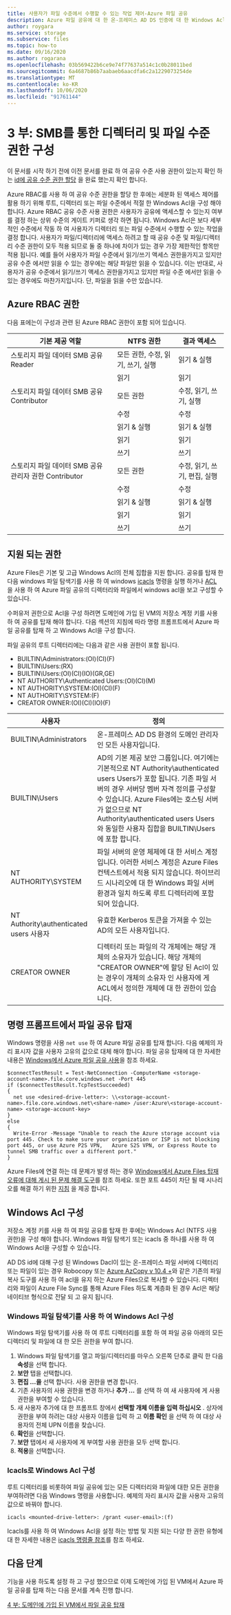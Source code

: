 ```yaml
---
title: 사용자가 파일 수준에서 수행할 수 있는 작업 제어-Azure 파일 공유
description: Azure 파일 공유에 대 한 온-프레미스 AD DS 인증에 대 한 Windows Acl 사용 권한을 구성 하는 방법을 알아봅니다. 세부적인 액세스 제어를 활용할 수 있습니다.
author: roygara
ms.service: storage
ms.subservice: files
ms.topic: how-to
ms.date: 09/16/2020
ms.author: rogarana
ms.openlocfilehash: 03b569422b6ce9e74f77637a514c1c0b28011bed
ms.sourcegitcommit: 6a4687b86b7aabaeb6aacdfa6c2a1229073254de
ms.translationtype: MT
ms.contentlocale: ko-KR
ms.lasthandoff: 10/06/2020
ms.locfileid: "91761144"
---
```

# <a name="part-three-configure-directory-and-file-level-permissions-over-smb"></a>3 부: SMB를 통한 디렉터리 및 파일 수준 권한 구성 

이 문서를 시작 하기 전에 이전 문서를 완료 하 여 공유 수준 사용 권한이 있는지 확인 하는 [id에 공유 수준 권한 할당](storage-files-identity-ad-ds-assign-permissions.md) 을 완료 했는지 확인 합니다.

Azure RBAC를 사용 하 여 공유 수준 권한을 할당 한 후에는 세분화 된 액세스 제어를 활용 하기 위해 루트, 디렉터리 또는 파일 수준에서 적절 한 Windows Acl을 구성 해야 합니다. Azure RBAC 공유 수준 사용 권한은 사용자가 공유에 액세스할 수 있는지 여부를 결정 하는 상위 수준의 게이트 키퍼로 생각 하면 됩니다. Windows Acl은 보다 세부적인 수준에서 작동 하 여 사용자가 디렉터리 또는 파일 수준에서 수행할 수 있는 작업을 결정 합니다. 사용자가 파일/디렉터리에 액세스 하려고 할 때 공유 수준 및 파일/디렉터리 수준 권한이 모두 적용 되므로 둘 중 하나에 차이가 있는 경우 가장 제한적인 항목만 적용 됩니다. 예를 들어 사용자가 파일 수준에서 읽기/쓰기 액세스 권한을가지고 있지만 공유 수준 에서만 읽을 수 있는 경우에는 해당 파일만 읽을 수 있습니다. 이는 반대로, 사용자가 공유 수준에서 읽기/쓰기 액세스 권한을가지고 있지만 파일 수준 에서만 읽을 수 있는 경우에도 마찬가지입니다. 단, 파일을 읽을 수만 있습니다.

## <a name="azure-rbac-permissions"></a>Azure RBAC 권한

다음 표에는이 구성과 관련 된 Azure RBAC 권한이 포함 되어 있습니다.


| 기본 제공 역할  | NTFS 권한  | 결과 액세스  |
|---------|---------|---------|
|스토리지 파일 데이터 SMB 공유 Reader | 모든 권한, 수정, 읽기, 쓰기, 실행 | 읽기 & 실행  |
|     |   읽기 |     읽기  |
|스토리지 파일 데이터 SMB 공유 Contributor  |  모든 권한    |  수정, 읽기, 쓰기, 실행 |
|     |  수정         |  수정    |
|     |  읽기 & 실행 |  읽기 & 실행 |
|     |  읽기           |  읽기    |
|     |  쓰기          |  쓰기   |
|스토리지 파일 데이터 SMB 공유 관리자 권한 Contributor | 모든 권한  |  수정, 읽기, 쓰기, 편집, 실행 |
|     |  수정          |  수정 |
|     |  읽기 & 실행  |  읽기 & 실행 |
|     |  읽기            |  읽기   |
|     |  쓰기           |  쓰기  |



## <a name="supported-permissions"></a>지원 되는 권한

Azure Files은 기본 및 고급 Windows Acl의 전체 집합을 지원 합니다. 공유를 탑재 한 다음 windows 파일 탐색기를 사용 하 여 windows [icacls](https://docs.microsoft.com/windows-server/administration/windows-commands/icacls) 명령을 실행 하거나 [ACL](https://docs.microsoft.com/powershell/module/microsoft.powershell.security/set-acl) 을 사용 하 여 Azure 파일 공유의 디렉터리와 파일에서 windows acl을 보고 구성할 수 있습니다. 

수퍼유저 권한으로 Acl을 구성 하려면 도메인에 가입 된 VM의 저장소 계정 키를 사용 하 여 공유를 탑재 해야 합니다. 다음 섹션의 지침에 따라 명령 프롬프트에서 Azure 파일 공유를 탑재 하 고 Windows Acl을 구성 합니다.

파일 공유의 루트 디렉터리에는 다음과 같은 사용 권한이 포함 됩니다.

- BUILTIN\Administrators:(OI)(CI)(F)
- BUILTIN\Users:(RX)
- BUILTIN\Users:(OI)(CI)(IO)(GR,GE)
- NT AUTHORITY\Authenticated Users:(OI)(CI)(M)
- NT AUTHORITY\SYSTEM:(OI)(CI)(F)
- NT AUTHORITY\SYSTEM:(F)
- CREATOR OWNER:(OI)(CI)(IO)(F)

|사용자|정의|
|---|---|
|BUILTIN\Administrators|온-프레미스 AD DS 환경의 도메인 관리자 인 모든 사용자입니다.
|BUILTIN\Users|AD의 기본 제공 보안 그룹입니다. 여기에는 기본적으로 NT Authority\authenticated users Users가 포함 됩니다. 기존 파일 서버의 경우 서버당 멤버 자격 정의를 구성할 수 있습니다. Azure Files에는 호스팅 서버가 없으므로 NT Authority\authenticated users Users와 동일한 사용자 집합을 BUILTIN\Users에 포함 합니다.|
|NT AUTHORITY\SYSTEM|파일 서버의 운영 체제에 대 한 서비스 계정입니다. 이러한 서비스 계정은 Azure Files 컨텍스트에서 적용 되지 않습니다. 하이브리드 시나리오에 대 한 Windows 파일 서버 환경과 일치 하도록 루트 디렉터리에 포함 되어 있습니다.|
|NT Authority\authenticated users 사용자|유효한 Kerberos 토큰을 가져올 수 있는 AD의 모든 사용자입니다.|
|CREATOR OWNER|디렉터리 또는 파일의 각 개체에는 해당 개체의 소유자가 있습니다. 해당 개체의 "CREATOR OWNER"에 할당 된 Acl이 있는 경우이 개체의 소유자 인 사용자에 게 ACL에서 정의한 개체에 대 한 권한이 있습니다.|



## <a name="mount-a-file-share-from-the-command-prompt"></a>명령 프롬프트에서 파일 공유 탑재

Windows 명령을 사용 `net use` 하 여 Azure 파일 공유를 탑재 합니다. 다음 예제의 자리 표시자 값을 사용자 고유의 값으로 대체 해야 합니다. 파일 공유 탑재에 대 한 자세한 내용은 [Windows에서 Azure 파일 공유 사용](storage-how-to-use-files-windows.md)을 참조 하세요. 

```
$connectTestResult = Test-NetConnection -ComputerName <storage-account-name>.file.core.windows.net -Port 445
if ($connectTestResult.TcpTestSucceeded)
{
  net use <desired-drive-letter>: \\<storage-account-name>.file.core.windows.net\<share-name> /user:Azure\<storage-account-name> <storage-account-key>
} 
else 
{
  Write-Error -Message "Unable to reach the Azure storage account via port 445. Check to make sure your organization or ISP is not blocking port 445, or use Azure P2S VPN,   Azure S2S VPN, or Express Route to tunnel SMB traffic over a different port."
}

```

Azure Files에 연결 하는 데 문제가 발생 하는 경우 [Windows에서 Azure Files 탑재 오류에 대해 게시 된 문제 해결 도구](https://azure.microsoft.com/blog/new-troubleshooting-diagnostics-for-azure-files-mounting-errors-on-windows/)를 참조 하세요. 또한 포트 445이 차단 될 때 시나리오를 해결 하기 위한 [지침](https://docs.microsoft.com/azure/storage/files/storage-files-faq#on-premises-access) 을 제공 합니다. 

## <a name="configure-windows-acls"></a>Windows Acl 구성

저장소 계정 키를 사용 하 여 파일 공유를 탑재 한 후에는 Windows Acl (NTFS 사용 권한)을 구성 해야 합니다. Windows 파일 탐색기 또는 icacls 중 하나를 사용 하 여 Windows Acl을 구성할 수 있습니다.

AD DS id에 대해 구성 된 Windows Dacl이 있는 온-프레미스 파일 서버에 디렉터리 또는 파일이 있는 경우 Robocopy 또는 [Azure AzCopy v 10.4 +](https://github.com/Azure/azure-storage-azcopy/releases)와 같은 기존의 파일 복사 도구를 사용 하 여 acl을 유지 하는 Azure Files으로 복사할 수 있습니다. 디렉터리와 파일이 Azure File Sync를 통해 Azure Files 하도록 계층화 된 경우 Acl은 해당 네이티브 형식으로 전달 되 고 유지 됩니다.

### <a name="configure-windows-acls-with-windows-file-explorer"></a>Windows 파일 탐색기를 사용 하 여 Windows Acl 구성

Windows 파일 탐색기를 사용 하 여 루트 디렉터리를 포함 하 여 파일 공유 아래의 모든 디렉터리 및 파일에 대 한 모든 권한을 부여 합니다.

1. Windows 파일 탐색기를 열고 파일/디렉터리를 마우스 오른쪽 단추로 클릭 한 다음 **속성**을 선택 합니다.
1. **보안** 탭을 선택합니다.
1. **편집 ...을** 선택 합니다. 사용 권한을 변경 합니다.
1. 기존 사용자의 사용 권한을 변경 하거나 **추가 ...** 를 선택 하 여 새 사용자에 게 사용 권한을 부여할 수 있습니다.
1. 새 사용자 추가에 대 한 프롬프트 창에서 **선택할 개체 이름을 입력 하십시오** . 상자에 권한을 부여 하려는 대상 사용자 이름을 입력 하 고 **이름 확인** 을 선택 하 여 대상 사용자의 전체 UPN 이름을 찾습니다.
1.    **확인**을 선택합니다.
1.    **보안** 탭에서 새 사용자에 게 부여할 사용 권한을 모두 선택 합니다.
1.    **적용**을 선택합니다.

### <a name="configure-windows-acls-with-icacls"></a>Icacls로 Windows Acl 구성

루트 디렉터리를 비롯하여 파일 공유에 있는 모든 디렉터리와 파일에 대한 모든 권한을 부여하려면 다음 Windows 명령을 사용합니다. 예제의 자리 표시자 값을 사용자 고유의 값으로 바꿔야 합니다.

```
icacls <mounted-drive-letter>: /grant <user-email>:(f)
```

Icacls를 사용 하 여 Windows Acl을 설정 하는 방법 및 지원 되는 다양 한 권한 유형에 대 한 자세한 내용은 [icacls 명령줄 참조](https://docs.microsoft.com/windows-server/administration/windows-commands/icacls)를 참조 하세요.

## <a name="next-steps"></a>다음 단계

기능을 사용 하도록 설정 하 고 구성 했으므로 이제 도메인에 가입 된 VM에서 Azure 파일 공유를 탑재 하는 다음 문서를 계속 진행 합니다.

[4 부: 도메인에 가입 된 VM에서 파일 공유 탑재](storage-files-identity-ad-ds-mount-file-share.md)

